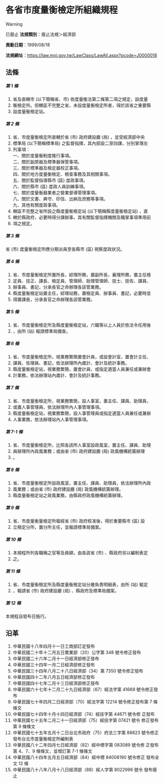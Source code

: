 # 各省市度量衡檢定所組織規程


> [!WARNING]
> 已廢止
**法規類別**：廢止法規＞經濟部

**異動日期**：1999/08/18  

**法規網址**：https://law.moj.gov.tw/LawClass/LawAll.aspx?pcode=J0000018



## 法條
##### 第 1 條
1. 省及直轄市 (以下簡稱省、市) 依度量衡法第二條第二項之規定，設度量
1. 衡檢定所。但轄區不完整之省，未設度量衡檢定所者，得於該省之重要縣
1. 設度量衡檢定站。

##### 第 2 條
1. 省、市度量衡檢定所直轄於省 (市) 政府建設廳 (局) ，並受經濟部中央
1. 標準局 (以下簡稱標準局) 之監督指揮，其內部設二至四課，分別掌理左
1. 列事項：  
一、關於度量衡制度推行事項。  
二、關於副原器及標準器保管事項。  
三、關於標準器及檢定器校正事項。  
四、關於地方度量衡檢定、檢查事務及其相關事項。  
五、關於監督指導縣市 (區) 度政事項。  
六、關於縣市 (區) 度政人員訓練事項。  
七、關於度量衡器業者之營業督導管理事項。  
八、關於文書、典守、印信、出納及庶務等事項。  
九、其他有關度政事項。
1. 轄區不完整之省所設之縣度量衡檢定站 (以下簡稱縣度量衡檢定站) ，直
1. 轄於縣政府，必要時得分課辦事，其有關監督指揮機關及職掌事項準用前
1. 項之規定。

##### 第 3 條
省 (市) 度量衡檢定所應分期派員至各縣市 (區) 視察度政狀況。

##### 第 4 條
1. 省、市度量衡檢定所置所長，綜理所務，置副所長，襄理所務，置主任檢
1. 定員、技正、課長、檢定員、管理師、助理管理師、技士、技佐、課員、
1. 辦事員、書記，分承長官之命辦理各該管業務。
1. 縣度量衡檢定站置主任，綜理站務，置檢定員、辦事員、書記，必要時並
1. 得置課長，分承長官之命辦理各該管業務。

##### 第 5 條
1. 省、市度量衡檢定所及縣度量衡檢定站，六職等以上人員於依法令任用後
1. ，由所 (站) 報請標準局備查。

##### 第 6 條
1. 省、市度量衡檢定所，視業務繁簡置會計員，或設會計室，置會計主任、
1. 課員、佐理員、書記，依法辦理所內歲計、會計及統計事務。
1. 縣度量衡檢定站，視業務繁簡，置會計員，或指定適當人員兼任或兼辦會
1. 計業務，依法辦理站內歲計、會計及統計事務。

##### 第 7 條
1. 省、市度量衡檢定所，視業務繁簡，設人事室，置主任、課員、助理員，
1. 或置人事管理員，依法辦理所內人事管理事項。
1. 縣度量衡檢定站，視業務繁簡，設人事管理員或指定適當人員兼任或兼辦
1. 人事業務，依法辦理站內人事管理事項。

##### 第 7-1 條
1. 省、市度量衡檢定所，比照各該所人事室設政風室，置主任、課員、助理
1. 員辦理所內政風業務；或由省 (市) 政府建設廳 (局) 政風機構統籌辦理
1. 。

##### 第 8 條
1. 省、市度量衡檢定所設政風室，置主任、課員、助理員，依法辦理所內政
1. 風業務；或由省 (市) 政府建設廳 (局) 政風機構統籌辦理。
1. 縣度量衡檢定站之政風業務，由縣政府政風機構統籌辦理。

##### 第 9 條
1. 省、市度量衡量檢定所報經省 (市) 政府核准後，得於重要縣市 (區) 設
1. 立檢定分所，置分所主任，並報請標準局備案。

##### 第 10 條
1. 本規程所列各職稱之官等及員額，由各該省 (市) 、縣政府另以編制表定
1. 之。

##### 第 11 條
1. 省、市度量衡檢定所及縣度量衡檢定站分層負責明細表，由所 (站) 擬定
1. ，報請省 (市) 政府建設廳 (局) 、縣政府及標準局備案。

##### 第 12 條
本規程自發布日施行。

## 沿革
1. 中華民國十八年四月十一日工商部訂定發布
1. 中華民國二十年十二月五日實業部（20）公字第 348  號令修正發布
1. 中華民國二十六年二月十一日經濟部修正發布
1. 中華民國三十四年一月二日經濟部修正發布
1. 中華民國三十四年八月二十八日經濟部（34）第 7350 號令修正發布
1. 中華民國四十二年八月五日經濟部修正發布
1. 中華民國四十七年二月十三日經濟部修正發布
1. 中華民國六十七年十二月二十九日經濟部（67）經法字第 41669  號令修正發布
1. 中華民國七十年四月二日經濟部（70）經法字第 12214  號令修正發布第 7  條條文
1.  中華民國七十四年十月十四日經濟部（74）經技字第 44671  號令修  正發布
1.  中華民國七十五年二月二十一日經濟部（75）經技字第 07421  號令  修正發布第 9  條條文
1.  中華民國七十五年五月十二日台北市政府（75）府法三字第 88823  號令修正發布台北市度量衡檢定所編制表
1.  中華民國八十二年四月七日經濟部（82）經中標字第 083089 號令修  正發布第 4、7、9  條條文，並增訂第 7-1  條條文
1.  中華民國八十四年五月五日經濟部（84）經中標 84008190 號令修正  發布全文 12 條
1.  中華民國八十八年八月十八日經濟部（88）經人字第 8022996  號令  發布廢止
